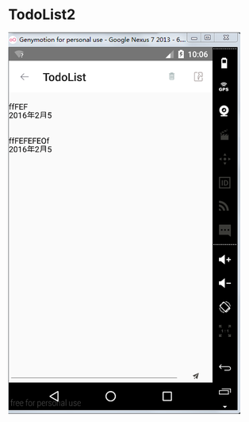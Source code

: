 # TodoList2
![image](https://raw.githubusercontent.com/Alice314/TodoList2/master/app/src/main/res/drawable/ic_one.png)
